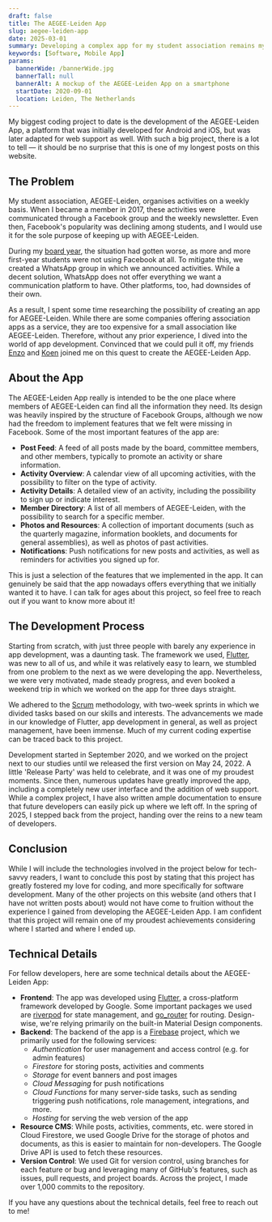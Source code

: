 ```yaml
---
draft: false
title: The AEGEE-Leiden App
slug: aegee-leiden-app
date: 2025-03-01
summary: Developing a complex app for my student association remains my biggest coding project to date.
keywords: [Software, Mobile App]
params:
  bannerWide: /bannerWide.jpg
  bannerTall: null
  bannerAlt: A mockup of the AEGEE-Leiden App on a smartphone
  startDate: 2020-09-01
  location: Leiden, The Netherlands
---
```


My biggest coding project to date is the development of the AEGEE-Leiden App, a platform that was initially developed for Android and iOS, but was later adapted for web support as well. With such a big project, there is a lot to tell &mdash; it should be no surprise that this is one of my longest posts on this website.

## The Problem
My student association, AEGEE-Leiden, organises activities on a weekly basis. When I became a member in 2017, these activities were communicated through a Facebook group and the weekly newsletter. Even then, Facebook's popularity was declining among students, and I would use it for the sole purpose of keeping up with AEGEE-Leiden. 

During my [board year](/career/board-year-at-aegee), the situation had gotten worse, as more and more first-year students were not using Facebook at all. To mitigate this, we created a WhatsApp group in which we announced activities. While a decent solution, WhatsApp does not offer everything we want a communication platform to have. Other platforms, too, had downsides of their own.

As a result, I spent some time researching the possibility of creating an app for AEGEE-Leiden. While there are some companies offering association apps as a service, they are too expensive for a small association like AEGEE-Leiden. Therefore, without any prior experience, I dived into the world of app development. Convinced that we could pull it off, my friends [Enzo](https://www.linkedin.com/in/enzo-sastrokarijo-35848929b/) and [Koen](https://www.linkedin.com/in/koen-hagen-a8224a149/) joined me on this quest to create the AEGEE-Leiden App.

## About the App
The AEGEE-Leiden App really is intended to be the one place where members of AEGEE-Leiden can find all the information they need. Its design was heavily inspired by the structure of Facebook Groups, although we now had the freedom to implement features that we felt were missing in Facebook. Some of the most important features of the app are:

- **Post Feed**: A feed of all posts made by the board, committee members, and other members, typically to promote an activity or share information.
- **Activity Overview**: A calendar view of all upcoming activities, with the possibility to filter on the type of activity.
- **Activity Details**: A detailed view of an activity, including the possibility to sign up or indicate interest.
- **Member Directory**: A list of all members of AEGEE-Leiden, with the possibility to search for a specific member.
- **Photos and Resources**: A collection of important documents (such as the quarterly magazine, information booklets, and documents for general assemblies), as well as photos of past activities.
- **Notifications**: Push notifications for new posts and activities, as well as reminders for activities you signed up for.

This is just a selection of the features that we implemented in the app. It can genuinely be said that the app nowadays offers everything that we initially wanted it to have. I can talk for ages about this project, so feel free to reach out if you want to know more about it!

## The Development Process
Starting from scratch, with just three people with barely any experience in app development, was a daunting task. The framework we used, [Flutter](https://www.flutter.dev/), was new to all of us, and while it was relatively easy to learn, we stumbled from one problem to the next as we were developing the app. Nevertheless, we were very motivated, made steady progress, and even booked a weekend trip in which we worked on the app for three days straight.

We adhered to the [Scrum](https://en.wikipedia.org/wiki/Scrum_(software_development)) methodology, with two-week sprints in which we divided tasks based on our skills and interests. The advancements we made in our knowledge of Flutter, app development in general, as well as project management, have been immense. Much of my current coding expertise can be traced back to this project.

Development started in September 2020, and we worked on the project next to our studies until we released the first version on May 24, 2022. A little 'Release Party' was held to celebrate, and it was one of my proudest moments. Since then, numerous updates have greatly improved the app, including a completely new user interface and the addition of web support. While a complex project, I have also written ample documentation to ensure that future developers can easily pick up where we left off. In the spring of 2025, I stepped back from the project, handing over the reins to a new team of developers.

## Conclusion
While I will include the technologies involved in the project below for tech-savvy readers, I want to conclude this post by stating that this project has greatly fostered my love for coding, and more specifically for software development. Many of the other projects on this website (and others that I have not written posts about) would not have come to fruition without the experience I gained from developing the AEGEE-Leiden App. I am confident that this project will remain one of my proudest achievements considering where I started and where I ended up.  

## Technical Details
For fellow developers, here are some technical details about the AEGEE-Leiden App:

- **Frontend**: The app was developed using [Flutter](https://www.flutter.dev/), a cross-platform framework developed by Google. Some important packages we used are [riverpod](https://pub.dev/packages/riverpod) for state management, and [go_router](https://pub.dev/packages/go_router) for routing. Design-wise, we're relying primarily on the built-in Material Design components.
- **Backend**: The backend of the app is a [Firebase](https://firebase.google.com/) project, which we primarily used for the following services:
  - _Authentication_ for user management and access control (e.g. for admin features)
  - _Firestore_ for storing posts, activities and comments
  - _Storage_ for event banners and post images
  - _Cloud Messaging_ for push notifications
  - _Cloud Functions_ for many server-side tasks, such as sending triggering push notifications, role management, integrations, and more.
  - _Hosting_ for serving the web version of the app
- **Resource CMS**: While posts, activities, comments, etc. were stored in Cloud Firestore, we used Google Drive for the storage of photos and documents, as this is easier to maintain for non-developers. The Google Drive API is used to fetch these resources.
- **Version Control**: We used Git for version control, using branches for each feature or bug and leveraging many of GitHub's features, such as issues, pull requests, and project boards. Across the project, I made over 1,000 commits to the repository.

If you have any questions about the technical details, feel free to reach out to me!



